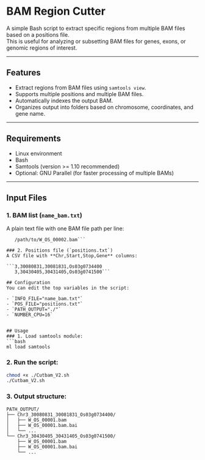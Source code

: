 # BAM Region Cutter

A simple Bash script to extract specific regions from multiple BAM files based on a positions file.  
This is useful for analyzing or subsetting BAM files for genes, exons, or genomic regions of interest.

---

## Features
- Extract regions from BAM files using `samtools view`.
- Supports multiple positions and multiple BAM files.
- Automatically indexes the output BAM.
- Organizes output into folders based on chromosome, coordinates, and gene name.

---

## Requirements
- Linux environment
- Bash
- Samtools (version >= 1.10 recommended)
- Optional: GNU Parallel (for faster processing of multiple BAMs)

---

## Input Files

### 1. BAM list (`name_bam.txt`)
A plain text file with one BAM file path per line:

```/path/to/W_OS_00001.bam
   /path/to/W_OS_00002.bam```

### 2. Positions file (`positions.txt`)
A CSV file with **Chr,Start,Stop,Gene** columns:

```3,30080831,30081831,Os03g0734400
   3,30430405,30431405,Os03g0741500```

## Configuration
You can edit the top variables in the script:

- `INFO_FILE="name_bam.txt"`
- `POS_FILE="positions.txt"`
- `PATH_OUTPUT="./"`
- `NUMBER_CPU=16`


## Usage
### 1. Load samtools module:
```bash
ml load samtools
```
### 2. Run the script:
```bash
chmod +x ./Cutbam_V2.sh
./Cutbam_V2.sh
```
### 3. Output structure:
```
PATH_OUTPUT/
├── Chr3_30080831_30081831_Os03g0734400/
│   ├── W_OS_00001.bam
│   ├── W_OS_00001.bam.bai
│   └── ...
└── Chr3_30430405_30431405_Os03g0741500/
    ├── W_OS_00001.bam
    ├── W_OS_00001.bam.bai
    └── ...
```
